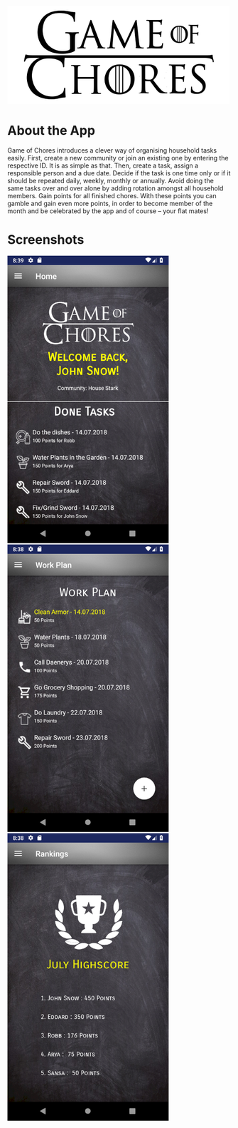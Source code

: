![](readme_assets/Game-of-Chores-Logo.png?raw=true "Logo")

# About the App
Game of Chores introduces a clever way of organising household tasks easily. 
First, create a new community or join an existing one by entering the respective ID. It is as simple as that.
Then, create a task, assign a responsible person and a due date.
Decide if the task is one time only or if it should be repeated daily, weekly, monthly or annually.
Avoid doing the same tasks over and over alone by adding rotation amongst all household members.
Gain points for all finished chores.
With these points you can gamble and gain even more points, in order to become member of the month and be celebrated by the app and of course – your flat mates!

# Screenshots

![](readme_assets/1.png?raw=true "Screenshot")
![](readme_assets/3.png?raw=true "Screenshot")
![](readme_assets/2.png?raw=true "Screenshot")
